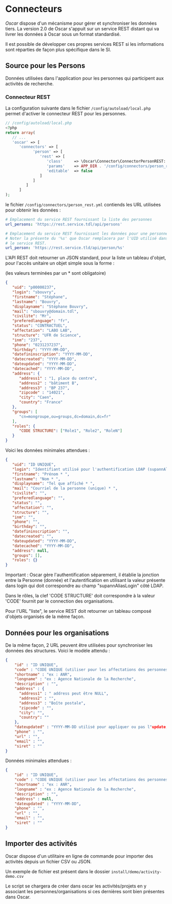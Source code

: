 # Connecteurs

*Oscar* dispose d'un mécanisme pour gérer et synchroniser les données tiers.
La version 2.0 de Oscar s'appuit sur un service REST distant qui va livrer les
données à Oscar sous un format standardisé.

Il est possible de développer ces propres services REST si les informations
sont réparties de façon plus spécifique dans le SI.


## Source pour les Persons
Données utilisées dans l'application pour les personnes qui participent aux
activités de recherche.

### Connecteur REST

La configuration suivante dans le fichier `/config/autoload/local.php` permet
d'activer le connecteur REST pour les personnes.

```php
// /config/autoload/local.php
<?php
return array(
   // ...
   'oscar' => [
      'connectors' => [
            'person' => [
               'rest' => [
                  'class'     => \Oscar\Connector\ConnectorPersonREST::class,
                  'params'    => APP_DIR . '/config/connectors/person_rest.yml',
                  'editable'  => false
               ]
            ]
         ]
      ]
);
```

le fichier `/config/connectors/person_rest.yml` contiends les URL utilisées pour
obtenir les données :

```yml
# Emplacement du service REST fournissant la liste des personnes
url_persons: 'https://rest.service.tdl/api/persons'

# Emplacement du service REST fournissant les données pour une personne
# Noter la présente du '%s' que Oscar remplacera par l'UID utilisé dans
# le service REST.
url_person: 'https://rest.service.tld/api/person/%s'
```

L'API REST doit retourner un JSON standard, pour la liste un tableau d'objet,
pour l'accès unitaire un objet simple sous la forme :

(les valeurs terminées par un \* sont obligatoire)

```JSON
{
   "uid": "p00000237",
   "login": "sbouvry",
   "firstname": "Stéphane",
   "lastname": "Bouvry",
   "displayname": "Stéphane Bouvry",
   "mail": "sbouvry@domain.tdl",
   "civilite": "Mr",
   "preferedlanguage": "fr",
   "status": "CONTRACTUEL",
   "affectation": "LABO LAB",
   "structure": "UFR de Science",
   "inm": "237",
   "phone": "0231237237",
   "birthday": "YYYY-MM-DD",
   "datefininscription": "YYYY-MM-DD",
   "datecreated": "YYYY-MM-DD",
   "dateupdated": "YYYY-MM-DD",
   "datecached": "YYYY-MM-DD",
   "address": {
      "address1" : "1, place du centre",
      "address2" : "bâtiment B",
      "address3" : "BP 237",
      "zipcode" : "14021",
      "city": "Caen",
      "country": "France"
   },
   "groups": [
      "cn=mongroupe,ou=groups,dc=domain,dc=fr"
   ],
   "roles": {
      "CODE STRUCTURE": ["Role1", "Role2", "RoleN"]
   }
}
```

Voici les données minimales attendues : 

```JSON
{
   "uid": "ID UNIQUE",
   "login": "Identifiant utilisé pour l'authentification LDAP (supannAliasLogin) * ",
   "firstname": "Prénom * ",
   "lastname": "Nom * ",
   "displayname": "Tel que affiché * ",
   "mail": "Courriel de la personne (unique) * ",
   "civilite": "",
   "preferedlanguage": "",
   "status": "",
   "affectation": "",
   "structure": "",
   "inm": "",
   "phone": "",
   "birthday": "",
   "datefininscription": "",
   "datecreated": "",
   "dateupdated": "YYYY-MM-DD",
   "datecached": "YYYY-MM-DD",
   "address": null,
   "groups": [],
   "roles": {}
}
```

Important : Oscar gère l'authentification séparement, il établie la jonction entre 
la Personne (donnée) et l'autentification en utilisant la valeur présente dans login 
qui doit correspondre au champ "supannAliasLogin" côté LDAP.

Dans le rôles, la clef 'CODE STRUCTURE' doit correspondre à la valeur 'CODE' fournit par le connection des organisations.


Pour l'URL "liste", le service REST doit retourner un tableau composé d'objets organisés de la même façon.

## Données pour les organisations

De la même façon, 2 URL peuvent être utilisées pour synchroniser les données des structures. Voici le modèle attendu : 

```json
{
    "id" : "ID UNIQUE",
    "code" : "CODE UNIQUE (utiliser pour les affectations des personnes)",
    "shortname" : "ex : ANR",
    "longname" : "ex : Agence Nationale de la Recherche",
    "description" : "",
    "address" : { 
      "address1" : " address peut être NULL",
      "address2" : "",
      "address3" : "Boîte postale",
      "zipcode" : "",
      "city": "",
      "country": ""
    },
    "dateupdated" : "YYYY-MM-DD utilisé pour appliquer ou pas l"update,
    "phone" : "",
    "url" : "",
    "email" : "",
    "siret" : ""
}
```

Données minimales attendues : 

```json
{
    "id" : "ID UNIQUE",
    "code" : "CODE UNIQUE (utiliser pour les affectations des personnes)",
    "shortname" : "ex : ANR",
    "longname" : "ex : Agence Nationale de la Recherche",
    "description" : "",
    "address" : null,
    "dateupdated" : "YYYY-MM-DD",
    "phone" : "",
    "url" : "",
    "email" : "",
    "siret" : ""
}
```

## Importer des activités

Oscar dispose d'un utilitaire en ligne de commande pour importer des activités depuis un fichier CSV ou JSON.

Un exemple de fichier est présent dans le dossier `install/demo/activity-demo.csv`

Le script se chargera de créer dans oscar les activités/projets en y associant les personnes/organisations si ces dernières sont bien présentes dans Oscar.

